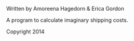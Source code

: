 Written by Amoreena Hagedorn & Erica Gordon

A program to calculate imaginary shipping costs.

Copyright 2014
